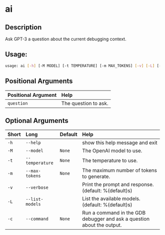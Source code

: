 



# ai

## Description


Ask GPT-3 a question about the current debugging context.
## Usage:


```bash
usage: ai [-h] [-M MODEL] [-t TEMPERATURE] [-m MAX_TOKENS] [-v] [-L] [-c COMMAND] [question ...]

```
## Positional Arguments

|Positional Argument|Help|
| :--- | :--- |
|`question`|The question to ask.|

## Optional Arguments

|Short|Long|Default|Help|
| :--- | :--- | :--- | :--- |
|`-h`|`--help`||show this help message and exit|
|`-M`|`--model`|`None`|The OpenAI model to use.|
|`-t`|`--temperature`|`None`|The temperature to use.|
|`-m`|`--max-tokens`|`None`|The maximum number of tokens to generate.|
|`-v`|`--verbose`||Print the prompt and response. (default: %(default)s)|
|`-L`|`--list-models`||List the available models. (default: %(default)s)|
|`-c`|`--command`|`None`|Run a command in the GDB debugger and ask a question about the output.|
